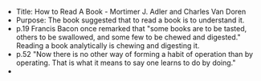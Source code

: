 - Title: How to Read A Book - Mortimer J. Adler and Charles Van Doren
- Purpose: The book suggested that to read a book is to understand it.
- p.19 Francis Bacon once remarked that "some books are to be tasted, others to be swallowed, and some few to be chewed and digested." Reading a book analytically is chewing and digesting it.
- p.52 "Now there is no other way of forming a habit of operation than by operating. That is what it means to say one learns to do by doing."
- 
